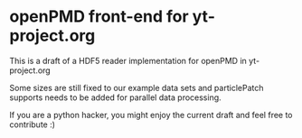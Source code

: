 openPMD front-end for yt-project.org
====================================

This is a draft of a HDF5 reader implementation for openPMD
in yt-project.org

Some sizes are still fixed to our example data sets and particlePatch
supports needs to be added for parallel data processing.

If you are a python hacker, you might enjoy the current draft and feel
free to contribute :)
